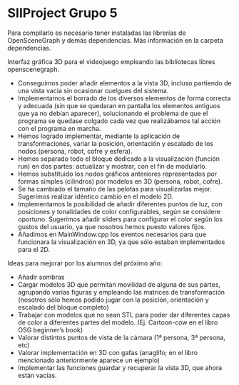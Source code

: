 # SIIProject Grupo 5

Para compilarlo es necesario tener instaladas las librerías de OpenSceneGraph y demás dependencias. Más información en la carpeta dependencias.

Interfaz gráfica 3D para el videojuego empleando las bibliotecas libres openscenegraph.

- Conseguimos poder añadir elementos a la vista 3D, incluso partiendo de una vista vacia sin ocasionar cuelgues del sistema.
- Implementamos el borrado de los diversos elementos de forma correcta y adecuada (sin que se quedaran en pantalla los elementos antiguos que ya no debían aparecer), solucionando el problema de que el programa se quedase colgado cada vez que realizábamos tal acción con el programa en marcha.
- Hemos logrado implementar, mediante la aplicación de transformaciones, variar la posición, orientación y escalado de los nodos (persona, robot, cofre y esfera).
- Hemos separado todo el bloque dedicado a la visualización (función run) en dos partes: actualizar y mostrar, con el fin de modularlo.
- Hemos substituido los nodos gráficos anteriores  representados por formas simples (cilindros) por modelos en 3D (persona, robot, cofre). 
- Se ha cambiado el tamaño de las pelotas para visualizarlas mejor. Sugerimos realizar idéntico cambio en el modelo 2D.
- Implementamos la posibilidad de añadir diferentes puntos de luz, con posiciones y tonalidades de color configurables, según se considere oportuno. Sugerimos añadir sliders para configurar el color según los gustos del usuario, ya que nosotros hemos puesto valores fijos.
- Añadimos en MainWindow.cpp los eventos necesarios para que funcionara la visualización en 3D, ya que sólo estaban implementados para el 2D.

Ideas para mejorar por los alumnos del próximo año:
- Añadir sombras
- Cargar modelos 3D que permitan movilidad de alguna de sus partes, agrupando varias figuras y empleando las matrices de transformación (nosotros sólo hemos podido jugar con la posición, orientación y escalado del bloque completo)
- Trabajar con modelos que no sean STL para poder dar diferentes capas de color a diferentes partes del modelo. (Ej. Cartoon-cow en el libro OSG beginner’s book)
- Valorar distintos puntos de vista de la cámara (1ª persona, 3ª persona, etc)
- Valorar implementación en 3D con gafas (anaglifo; en el libro mencionado anteriormente aparece un ejemplo)
- Implementar las funciones guardar y recuperar la vista 3D, que ahora están vacías.
